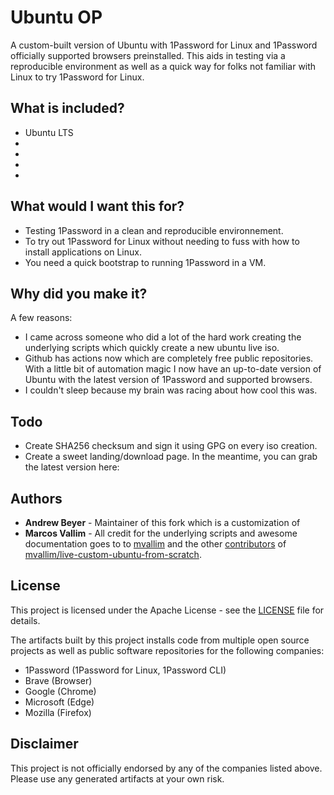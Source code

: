# Ubuntu OP

A custom-built version of Ubuntu with 1Password for Linux and 1Password officially supported browsers preinstalled. This aids in testing via a reproducible environment as well as a quick way for folks not familiar with Linux to try 1Password for Linux.

## What is included?

- Ubuntu LTS
-
-
-
-

## What would I want this for?

- Testing 1Password in a clean and reproducible environnement.
- To try out 1Password for Linux without needing to fuss with how to install applications on Linux.
- You need a quick bootstrap to running 1Password in a VM.

## Why did you make it?

A few reasons:

- I came across someone who did a lot of the hard work creating the underlying scripts which quickly create a new ubuntu live iso.
- Github has actions now which are completely free public repositories. With a little bit of automation magic I now have an up-to-date version of Ubuntu with the latest version of 1Password and supported browsers.
- I couldn't sleep because my brain was racing about how cool this was.

## Todo

- Create SHA256 checksum and sign it using GPG on every iso creation.
- Create a sweet landing/download page. In the meantime, you can grab the latest version here:

## Authors

- **Andrew Beyer** - Maintainer of this fork which is a customization of
- **Marcos Vallim** - All credit for the underlying scripts and awesome documentation goes to to [mvallim](https://github.com/mvallim) and the other [contributors](https://github.com/mvallim/live-custom-ubuntu-from-scratch/blob/master/CONTRIBUTORS.txt) of [mvallim/live-custom-ubuntu-from-scratch](https://github.com/mvallim/live-custom-ubuntu-from-scratch).

## License

This project is licensed under the Apache License - see the [LICENSE](LICENSE) file for details.

The artifacts built by this project installs code from multiple open source projects as well as public software repositories for the following companies:

- 1Password (1Password for Linux, 1Password CLI)
- Brave (Browser)
- Google (Chrome)
- Microsoft (Edge)
- Mozilla (Firefox)

## Disclaimer

This project is not officially endorsed by any of the companies listed above. Please use any generated artifacts at your own risk.
